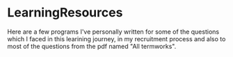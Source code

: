 # LearningResources
Here are a few programs I've personally written for some of the questions which I faced in this learining journey, in my recruitment process and also to most of the questions from the pdf named "All termworks".
